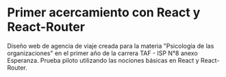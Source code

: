 # Primer acercamiento con React y  React-Router
Diseño web de agencia de viaje creada para la materia "Psicología de las organizaciones" en el primer año de la carrera TAF - ISP N°8 anexo Esperanza.
Prueba piloto utilizando las nociones básicas en React y React-Router.

